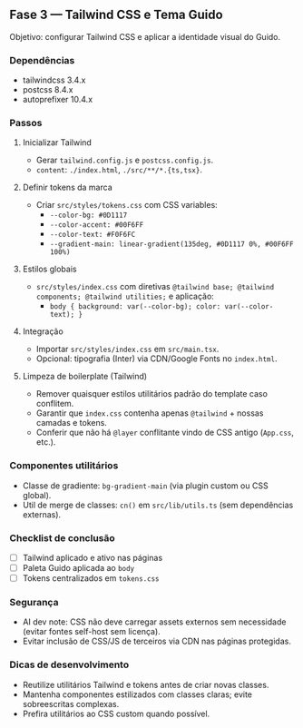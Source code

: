 ## Fase 3 — Tailwind CSS e Tema Guido

Objetivo: configurar Tailwind CSS e aplicar a identidade visual do Guido.

### Dependências
- tailwindcss 3.4.x
- postcss 8.4.x
- autoprefixer 10.4.x

### Passos
1) Inicializar Tailwind
   - Gerar `tailwind.config.js` e `postcss.config.js`.
   - `content`: `./index.html`, `./src/**/*.{ts,tsx}`.

2) Definir tokens da marca
   - Criar `src/styles/tokens.css` com CSS variables:
     - `--color-bg: #0D1117`
     - `--color-accent: #00F6FF`
     - `--color-text: #F0F6FC`
     - `--gradient-main: linear-gradient(135deg, #0D1117 0%, #00F6FF 100%)`

3) Estilos globais
   - `src/styles/index.css` com diretivas `@tailwind base; @tailwind components; @tailwind utilities;` e aplicação:
     - `body { background: var(--color-bg); color: var(--color-text); }`

4) Integração
   - Importar `src/styles/index.css` em `src/main.tsx`.
   - Opcional: tipografia (Inter) via CDN/Google Fonts no `index.html`.

5) Limpeza de boilerplate (Tailwind)
   - Remover quaisquer estilos utilitários padrão do template caso conflitem.
   - Garantir que `index.css` contenha apenas `@tailwind` + nossas camadas e tokens.
   - Conferir que não há `@layer` conflitante vindo de CSS antigo (`App.css`, etc.).

### Componentes utilitários
- Classe de gradiente: `bg-gradient-main` (via plugin custom ou CSS global).
- Util de merge de classes: `cn()` em `src/lib/utils.ts` (sem dependências externas).

### Checklist de conclusão
- [ ] Tailwind aplicado e ativo nas páginas
- [ ] Paleta Guido aplicada ao `body`
- [ ] Tokens centralizados em `tokens.css`

### Segurança
- AI dev note: CSS não deve carregar assets externos sem necessidade (evitar fontes self-host sem licença).
- Evitar inclusão de CSS/JS de terceiros via CDN nas páginas protegidas.

### Dicas de desenvolvimento
- Reutilize utilitários Tailwind e tokens antes de criar novas classes.
- Mantenha componentes estilizados com classes claras; evite sobreescritas complexas.
- Prefira utilitários ao CSS custom quando possível.


